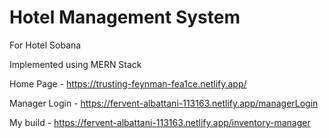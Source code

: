 # Hotel Management System
For Hotel Sobana


Implemented using MERN Stack



Home Page - https://trusting-feynman-fea1ce.netlify.app/

Manager Login - https://fervent-albattani-113163.netlify.app/managerLogin

My build - https://fervent-albattani-113163.netlify.app/inventory-manager
